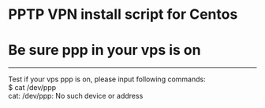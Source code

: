 # PPTP VPN install script for Centos           
              
Be sure ppp in your vps is on            
=========================
                    
------------------------------
Test if your vps ppp is on, please input following commands:             
        $ cat /dev/ppp           
        cat: /dev/ppp: No such device or address         
